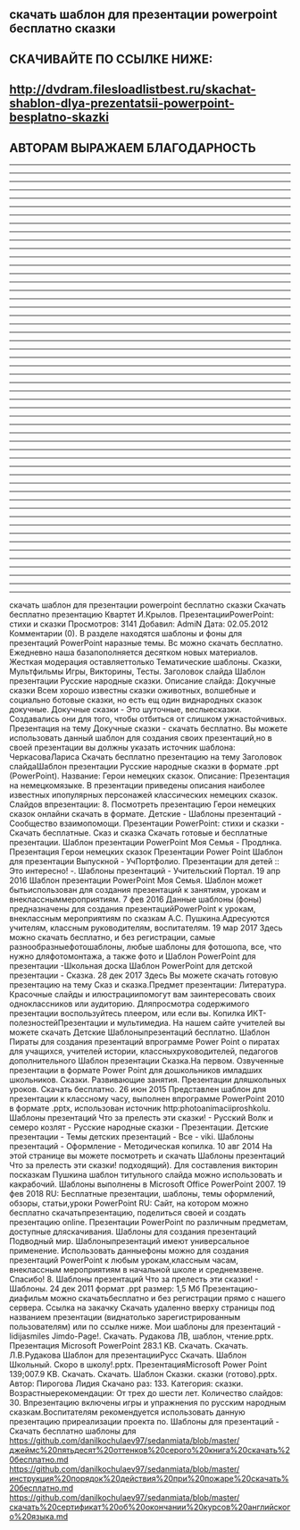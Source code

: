 скачать шаблон для презентации powerpoint бесплатно сказки
--------------------------------------------------
СКАЧИВАЙТЕ ПО ССЫЛКЕ НИЖЕ:
--------------------------------------------------
http://dvdram.filesloadlistbest.ru/skachat-shablon-dlya-prezentatsii-powerpoint-besplatno-skazki
--------------------------------------------------
АВТОРАМ ВЫРАЖАЕМ БЛАГОДАРНОСТЬ
--------------------------------------------------
--------------------------------------------------
--------------------------------------------------
--------------------------------------------------
--------------------------------------------------
--------------------------------------------------
--------------------------------------------------
--------------------------------------------------
--------------------------------------------------
--------------------------------------------------
--------------------------------------------------
--------------------------------------------------
--------------------------------------------------
--------------------------------------------------
--------------------------------------------------
--------------------------------------------------
--------------------------------------------------
--------------------------------------------------
--------------------------------------------------
--------------------------------------------------
--------------------------------------------------
--------------------------------------------------
--------------------------------------------------
--------------------------------------------------
--------------------------------------------------
--------------------------------------------------
--------------------------------------------------
--------------------------------------------------
--------------------------------------------------
--------------------------------------------------
--------------------------------------------------
--------------------------------------------------
--------------------------------------------------
--------------------------------------------------
--------------------------------------------------
--------------------------------------------------
--------------------------------------------------
--------------------------------------------------
--------------------------------------------------
--------------------------------------------------
--------------------------------------------------
--------------------------------------------------
--------------------------------------------------
--------------------------------------------------
--------------------------------------------------
--------------------------------------------------
--------------------------------------------------
--------------------------------------------------
--------------------------------------------------
--------------------------------------------------
--------------------------------------------------
--------------------------------------------------
--------------------------------------------------
скачать шаблон для презентации powerpoint бесплатно сказки Скачать бесплатно презентацию Квартет И.Крылов. ПрезентацииPowerPoint: стихи и сказки  Просмотров: 3141  Добавил: AdmiN  Дата: 02.05.2012  Комментарии (0). В разделе находятся шаблоны и фоны для презентаций PowerPoint наразные темы.  Вс можно скачать бесплатно. Ежедневно наша базапополняется десятком новых материалов. Жесткая модерация оставляеттолько  Тематические шаблоны.  Сказки, Мультфильмы  Игры, Викторины, Тесты. Заголовок слайда Шаблон презентации Русские народные сказки. Описание слайда: Докучные сказки Всем хорошо известны сказки оживотных, волшебные и социально  ботовые сказки, но есть ещ один виднародных сказок  докучные. Докучные сказки - Это шуточные, веслыесказки. Создавались они для того, чтобы отбиться от слишком ужнастойчивых. Презентация на тему Докучные сказки - скачать бесплатно. Вы можете использовать данный шаблон для создания своих презентаций,но в своей презентации вы должны указать источник шаблона: ЧеркасоваЛариса  Скачать бесплатно презентацию на тему Заголовок слайдаШаблон презентации Русские народные сказки в формате .ppt (PowerPoint). Название: Герои немецких сказок. Описание: Презентация на немецкомязыке. В презентации приведены описания наиболее известных ипопулярных персонажей классических немецких сказок. Слайдов впрезентации: 8. Посмотреть презентацию Герои немецких сказок онлайни скачать в формате. Детские - Шаблоны презентаций - Сообщество взаимопомощи. Презентации PowerPoint: стихи и сказки - Скачать бесплатные. Сказ и сказка  Скачать готовые и бесплатные презентации. Шаблон презентации PowerPoint Моя Семья - Продлнка. Презентация Герои немецких сказок  Презентации Power Point
Шаблон для презентации Выпускной - УчПортфолио. Презентации для детей :: Это интересно! -. Шаблоны презентаций - Учительский Портал. 19 апр 2016  Шаблон презентации PowerPoint Моя Семья. Шаблон может бытьиспользован для создания презентаций к занятиям, урокам и внеклассныммероприятиям. 7 фев 2016  Данные шаблоны (фоны) предназначены для создания презентацийPowerPoint к урокам, внеклассным мероприятиям по сказкам А.С. Пушкина.Адресуются учителям, классным руководителям, воспитателям. 19 мар 2017  Здесь можно скачать бесплатно, и без регистрации, самые разнообразныефотошаблоны, любые шаблоны для фотошопа, все, что нужно дляфотомонтажа, а также фото и  Шаблон PowerPoint для презентации -Школьная доска  Шаблон PowerPoint для детской презентации - Сказка. 28 дек 2017  Здесь Вы можете скачать готовую презентацию на тему Сказ и сказка.Предмет презентации: Литература. Красочные слайды и илюстрациипомогут вам заинтересовать своих одноклассников или аудиторию. Дляпросмотра содержимого презентации воспользуйтесь плеером, или если вы. Копилка ИКТ-полезностейПрезентации и мультимедиа. На нашем сайте учителей вы можете скачать Детские Шаблоныпрезентаций бесплатно.  Шаблон Пираты для создания презентаций впрограмме Power Point о пиратах для учащихся, учителей истории, классныхруководителей, педагогов дополнительного  Шаблон презентации Сказка.На первом. Озвученные презентации в формате Power Point для дошкольников имладших школьников. Сказки. Развивающие занятия. Презентации дляшкольных уроков. Скачать бесплатно. 26 июн 2015  Представлен шаблон для презентации к классному часу, выполнен впрограмме PowerPoint 2010 в формате .pptx, использован источник http:photoanimaciiproshkolu. Шаблоны презентаций Что за прелесть эти сказки! - Русский
Волк и семеро козлят - Русские народные сказки - Презентации. Детские презентации - Темы детских презентаций - Все - viki. Шаблоны презентаций - Оформление - Методическая копилка. 10 авг 2014  На этой странице вы можете посмотреть и скачать Шаблоны презентаций Что за прелесть эти сказки!  подходящий). Для составления викторин посказкам Пушкина шаблон титульного слайда можно использовать и какрабочий. Шаблоны выполнены в Microsoft Office PowerPoint 2007. 19 фев 2018  RU: Бесплатные презентации, шаблоны, темы оформлений, обзоры, статьи,уроки PowerPoint  RU: Сайт, на котором можно бесплатно скачатьпрезентацию, поделиться своей и создать презентацию online. Презентации PowerPoint по различным предметам, доступные дляскачивания. Шаблоны для создания презентаций Подводный мир. Шаблоныпрезентаций имеют универсальное применение. Использовать данныефоны можно для создания презентаций PowerPoint к любым урокам,классным часам, внеклассным мероприятиям в начальной школе и среднемзвене. Спасибо! 8. Шаблоны презентаций Что за прелесть эти сказки! - Шаблоны. 24 дек 2011  формат .ppt размер: 1,5 Мб Презентацию-диафильм можно скачатьбесплатно и без регистрации прямо с нашего сервера. Ссылка на закачку Скачать удаленно вверху страницы под названием презентации (виднатолько зарегистрированным пользователям) или по ссылке ниже. Мои шаблоны для презентаций - lidijasmiles Jimdo-Page!. Скачать. Рудакова ЛВ, шаблон, чтение.pptx. Презентация Microsoft PowerPoint 283.1 KB. Скачать. Скачать. Л.В.Рудакова Шаблон для презентацииРусс  Скачать. Шаблон Школьный. Скоро в школу!.pptx. ПрезентацияMicrosoft Power Point 139;007.9 KB. Скачать. Скачать. Шаблон Сказки. сказки (готово).pptx. Автор: Пирогова Лидия Скачано раз: 133. Категория: сказки. Возрастныерекомендации: От трех до шести лет. Количество слайдов: 30. Впрезентацию включены игры и упражнения по русским народным сказкам.Воспитателям рекомендуется использовать данную презентацию приреализации проекта по. Шаблоны для презентаций - Скачать бесплатно шаблоны для
https://github.com/danilkochulaev97/sedanmiata/blob/master/джеймс%20пятьдесят%20оттенков%20серого%20книга%20скачать%20бесплатно.md
https://github.com/danilkochulaev97/sedanmiata/blob/master/инструкция%20порядок%20действия%20при%20пожаре%20скачать%20бесплатно.md
https://github.com/danilkochulaev97/sedanmiata/blob/master/скачать%20сертификат%20об%20окончании%20курсов%20английского%20языка.md